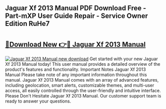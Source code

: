 ## Jaguar Xf 2013 Manual PDF Download Free - Part-mXP User Guide Repair - Service Owner Edition RuHe7

# <h2><a href="http://bc9833.oget.top/?id=Jaguar+Xf+2013+Manual">🔗Download New 👉🔴 Jaguar Xf 2013 Manual</a></h2>

[![Jaguar Xf 2013 Manual new download](https://i.imgur.com/5g1atiW.png)](http://bc9833.oget.top/?id=Jaguar+Xf+2013+Manual)
Get started with your new Jaguar Xf 2013 Manual today! This user manual provides a detailed overview of the product's features and functionality. Important Notes Jaguar Xf 2013 Manual Please take note of any important information throughout this manual. Jaguar Xf 2013 Manual comes with an array of advanced features, including geolocation, smart alerts, customizable themes, and multi-user access, all easily controlled through the user-friendly and intuitive interface. Please Don't Hesitate Jaguar Xf 2013 Manual. Our customer support team is ready to answer your questions.
